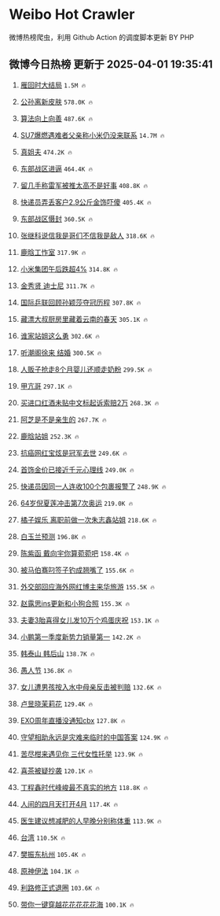 # Weibo Hot Crawler 



微博热榜爬虫，利用 Github Action 的调度脚本更新 BY PHP 


## 微博今日热榜 更新于 2025-04-01 19:35:41 
1. [雁回时大结局](https://s.weibo.com/weibo?q=%E9%9B%81%E5%9B%9E%E6%97%B6%E5%A4%A7%E7%BB%93%E5%B1%80&t=31&band_rank=1&Refer=top) `1.5M 🔥` 

1. [公孙离新皮肤](https://s.weibo.com/weibo?q=%E5%85%AC%E5%AD%99%E7%A6%BB%E6%96%B0%E7%9A%AE%E8%82%A4&t=31&band_rank=2&Refer=top) `578.0K 🔥` 

1. [算法向上向善](https://s.weibo.com/weibo?q=%23%E7%AE%97%E6%B3%95%E5%90%91%E4%B8%8A%E5%90%91%E5%96%84%23&t=31&band_rank=3&Refer=top) `487.6K 🔥` 

1. [SU7爆燃遇难者父亲称小米仍没来联系](https://s.weibo.com/weibo?q=%23SU7%E7%88%86%E7%87%83%E9%81%87%E9%9A%BE%E8%80%85%E7%88%B6%E4%BA%B2%E7%A7%B0%E5%B0%8F%E7%B1%B3%E4%BB%8D%E6%B2%A1%E6%9D%A5%E8%81%94%E7%B3%BB%23&t=31&band_rank=4&Refer=top) `14.7M 🔥` 

1. [真姐夫](https://s.weibo.com/weibo?q=%E7%9C%9F%E5%A7%90%E5%A4%AB&t=31&band_rank=5&Refer=top) `474.2K 🔥` 

1. [东部战区进逼](https://s.weibo.com/weibo?q=%23%E4%B8%9C%E9%83%A8%E6%88%98%E5%8C%BA%E8%BF%9B%E9%80%BC%23&t=31&band_rank=6&Refer=top) `464.4K 🔥` 

1. [留几手称雷军被推太高不是好事](https://s.weibo.com/weibo?q=%23%E7%95%99%E5%87%A0%E6%89%8B%E7%A7%B0%E9%9B%B7%E5%86%9B%E8%A2%AB%E6%8E%A8%E5%A4%AA%E9%AB%98%E4%B8%8D%E6%98%AF%E5%A5%BD%E4%BA%8B%23&t=31&band_rank=7&Refer=top) `408.8K 🔥` 

1. [快递员弄丢客户2.9公斤金饰吓傻](https://s.weibo.com/weibo?q=%23%E5%BF%AB%E9%80%92%E5%91%98%E5%BC%84%E4%B8%A2%E5%AE%A2%E6%88%B72.9%E5%85%AC%E6%96%A4%E9%87%91%E9%A5%B0%E5%90%93%E5%82%BB%23&t=31&band_rank=8&Refer=top) `405.4K 🔥` 

1. [东部战区慑封](https://s.weibo.com/weibo?q=%23%E4%B8%9C%E9%83%A8%E6%88%98%E5%8C%BA%E6%85%91%E5%B0%81%23&t=31&band_rank=9&Refer=top) `360.5K 🔥` 

1. [张继科说信我是哥们不信我是敌人](https://s.weibo.com/weibo?q=%23%E5%BC%A0%E7%BB%A7%E7%A7%91%E8%AF%B4%E4%BF%A1%E6%88%91%E6%98%AF%E5%93%A5%E4%BB%AC%E4%B8%8D%E4%BF%A1%E6%88%91%E6%98%AF%E6%95%8C%E4%BA%BA%23&t=31&band_rank=10&Refer=top) `318.6K 🔥` 

1. [鹿晗工怍室](https://s.weibo.com/weibo?q=%E9%B9%BF%E6%99%97%E5%B7%A5%E6%80%8D%E5%AE%A4&t=31&band_rank=11&Refer=top) `317.9K 🔥` 

1. [小米集团午后跌超4%](https://s.weibo.com/weibo?q=%23%E5%B0%8F%E7%B1%B3%E9%9B%86%E5%9B%A2%E5%8D%88%E5%90%8E%E8%B7%8C%E8%B6%854%25%23&t=31&band_rank=12&Refer=top) `314.8K 🔥` 

1. [金秀贤 迪士尼](https://s.weibo.com/weibo?q=%E9%87%91%E7%A7%80%E8%B4%A4%20%E8%BF%AA%E5%A3%AB%E5%B0%BC&t=31&band_rank=13&Refer=top) `311.7K 🔥` 

1. [国际乒联回顾孙颖莎夺冠历程](https://s.weibo.com/weibo?q=%23%E5%9B%BD%E9%99%85%E4%B9%92%E8%81%94%E5%9B%9E%E9%A1%BE%E5%AD%99%E9%A2%96%E8%8E%8E%E5%A4%BA%E5%86%A0%E5%8E%86%E7%A8%8B%23&t=31&band_rank=14&Refer=top) `307.8K 🔥` 

1. [藏漂大叔厨房里藏着云南的春天](https://s.weibo.com/weibo?q=%23%E8%97%8F%E6%BC%82%E5%A4%A7%E5%8F%94%E5%8E%A8%E6%88%BF%E9%87%8C%E8%97%8F%E7%9D%80%E4%BA%91%E5%8D%97%E7%9A%84%E6%98%A5%E5%A4%A9%23&t=31&band_rank=15&Refer=top) `305.1K 🔥` 

1. [谁家站姐这么勇](https://s.weibo.com/weibo?q=%E8%B0%81%E5%AE%B6%E7%AB%99%E5%A7%90%E8%BF%99%E4%B9%88%E5%8B%87&t=31&band_rank=16&Refer=top) `302.6K 🔥` 

1. [听潮阁徐来 结婚](https://s.weibo.com/weibo?q=%E5%90%AC%E6%BD%AE%E9%98%81%E5%BE%90%E6%9D%A5%20%E7%BB%93%E5%A9%9A&t=31&band_rank=17&Refer=top) `300.5K 🔥` 

1. [人贩子抢走8个月婴儿还顺走奶粉](https://s.weibo.com/weibo?q=%23%E4%BA%BA%E8%B4%A9%E5%AD%90%E6%8A%A2%E8%B5%B08%E4%B8%AA%E6%9C%88%E5%A9%B4%E5%84%BF%E8%BF%98%E9%A1%BA%E8%B5%B0%E5%A5%B6%E7%B2%89%23&t=31&band_rank=18&Refer=top) `299.5K 🔥` 

1. [甲亢哥](https://s.weibo.com/weibo?q=%E7%94%B2%E4%BA%A2%E5%93%A5&t=31&band_rank=19&Refer=top) `297.1K 🔥` 

1. [买进口红酒未贴中文标起诉索赔2万](https://s.weibo.com/weibo?q=%23%E4%B9%B0%E8%BF%9B%E5%8F%A3%E7%BA%A2%E9%85%92%E6%9C%AA%E8%B4%B4%E4%B8%AD%E6%96%87%E6%A0%87%E8%B5%B7%E8%AF%89%E7%B4%A2%E8%B5%942%E4%B8%87%23&t=31&band_rank=20&Refer=top) `268.3K 🔥` 

1. [阿芝是不是亲生的](https://s.weibo.com/weibo?q=%E9%98%BF%E8%8A%9D%E6%98%AF%E4%B8%8D%E6%98%AF%E4%BA%B2%E7%94%9F%E7%9A%84&t=31&band_rank=21&Refer=top) `267.7K 🔥` 

1. [鹿晗站姐](https://s.weibo.com/weibo?q=%E9%B9%BF%E6%99%97%E7%AB%99%E5%A7%90&t=31&band_rank=22&Refer=top) `252.3K 🔥` 

1. [抗癌网红宝炫是冠军去世](https://s.weibo.com/weibo?q=%23%E6%8A%97%E7%99%8C%E7%BD%91%E7%BA%A2%E5%AE%9D%E7%82%AB%E6%98%AF%E5%86%A0%E5%86%9B%E5%8E%BB%E4%B8%96%23&t=31&band_rank=23&Refer=top) `249.6K 🔥` 

1. [首饰金价已接近千元心理线](https://s.weibo.com/weibo?q=%23%E9%A6%96%E9%A5%B0%E9%87%91%E4%BB%B7%E5%B7%B2%E6%8E%A5%E8%BF%91%E5%8D%83%E5%85%83%E5%BF%83%E7%90%86%E7%BA%BF%23&t=31&band_rank=24&Refer=top) `249.0K 🔥` 

1. [快递员因同一人连收100个包裹报警了](https://s.weibo.com/weibo?q=%23%E5%BF%AB%E9%80%92%E5%91%98%E5%9B%A0%E5%90%8C%E4%B8%80%E4%BA%BA%E8%BF%9E%E6%94%B6100%E4%B8%AA%E5%8C%85%E8%A3%B9%E6%8A%A5%E8%AD%A6%E4%BA%86%23&t=31&band_rank=25&Refer=top) `248.9K 🔥` 

1. [64岁倪夏莲冲击第7次奥运](https://s.weibo.com/weibo?q=%2364%E5%B2%81%E5%80%AA%E5%A4%8F%E8%8E%B2%E5%86%B2%E5%87%BB%E7%AC%AC7%E6%AC%A1%E5%A5%A5%E8%BF%90%23&t=31&band_rank=26&Refer=top) `219.0K 🔥` 

1. [橘子娱乐 离职前做一次朱志鑫站姐](https://s.weibo.com/weibo?q=%E6%A9%98%E5%AD%90%E5%A8%B1%E4%B9%90%20%E7%A6%BB%E8%81%8C%E5%89%8D%E5%81%9A%E4%B8%80%E6%AC%A1%E6%9C%B1%E5%BF%97%E9%91%AB%E7%AB%99%E5%A7%90&t=31&band_rank=27&Refer=top) `218.6K 🔥` 

1. [白玉兰预测](https://s.weibo.com/weibo?q=%E7%99%BD%E7%8E%89%E5%85%B0%E9%A2%84%E6%B5%8B&t=31&band_rank=28&Refer=top) `196.8K 🔥` 

1. [陈紫函 戴向宇你算菀菀吧](https://s.weibo.com/weibo?q=%E9%99%88%E7%B4%AB%E5%87%BD%20%E6%88%B4%E5%90%91%E5%AE%87%E4%BD%A0%E7%AE%97%E8%8F%80%E8%8F%80%E5%90%A7&t=31&band_rank=29&Refer=top) `158.4K 🔥` 

1. [被马伯骞叼签子钓成翘嘴了](https://s.weibo.com/weibo?q=%E8%A2%AB%E9%A9%AC%E4%BC%AF%E9%AA%9E%E5%8F%BC%E7%AD%BE%E5%AD%90%E9%92%93%E6%88%90%E7%BF%98%E5%98%B4%E4%BA%86&t=31&band_rank=30&Refer=top) `155.6K 🔥` 

1. [外交部回应海外网红博主来华旅游](https://s.weibo.com/weibo?q=%23%E5%A4%96%E4%BA%A4%E9%83%A8%E5%9B%9E%E5%BA%94%E6%B5%B7%E5%A4%96%E7%BD%91%E7%BA%A2%E5%8D%9A%E4%B8%BB%E6%9D%A5%E5%8D%8E%E6%97%85%E6%B8%B8%23&t=31&band_rank=31&Refer=top) `155.5K 🔥` 

1. [赵露思ins更新和小狗合照](https://s.weibo.com/weibo?q=%23%E8%B5%B5%E9%9C%B2%E6%80%9Dins%E6%9B%B4%E6%96%B0%E5%92%8C%E5%B0%8F%E7%8B%97%E5%90%88%E7%85%A7%23&t=31&band_rank=32&Refer=top) `155.3K 🔥` 

1. [夫妻3胎喜得女儿发10万个鸡蛋庆祝](https://s.weibo.com/weibo?q=%23%E5%A4%AB%E5%A6%BB3%E8%83%8E%E5%96%9C%E5%BE%97%E5%A5%B3%E5%84%BF%E5%8F%9110%E4%B8%87%E4%B8%AA%E9%B8%A1%E8%9B%8B%E5%BA%86%E7%A5%9D%23&t=31&band_rank=33&Refer=top) `153.1K 🔥` 

1. [小鹏第一季度新势力销量第一](https://s.weibo.com/weibo?q=%23%E5%B0%8F%E9%B9%8F%E7%AC%AC%E4%B8%80%E5%AD%A3%E5%BA%A6%E6%96%B0%E5%8A%BF%E5%8A%9B%E9%94%80%E9%87%8F%E7%AC%AC%E4%B8%80%23&t=31&band_rank=34&Refer=top) `142.2K 🔥` 

1. [韩泰山 韩后山](https://s.weibo.com/weibo?q=%E9%9F%A9%E6%B3%B0%E5%B1%B1%20%E9%9F%A9%E5%90%8E%E5%B1%B1&t=31&band_rank=35&Refer=top) `138.7K 🔥` 

1. [愚人节](https://s.weibo.com/weibo?q=%E6%84%9A%E4%BA%BA%E8%8A%82&t=31&band_rank=36&Refer=top) `136.8K 🔥` 

1. [女儿遭男孩按入水中母亲反击被判赔](https://s.weibo.com/weibo?q=%23%E5%A5%B3%E5%84%BF%E9%81%AD%E7%94%B7%E5%AD%A9%E6%8C%89%E5%85%A5%E6%B0%B4%E4%B8%AD%E6%AF%8D%E4%BA%B2%E5%8F%8D%E5%87%BB%E8%A2%AB%E5%88%A4%E8%B5%94%23&t=31&band_rank=37&Refer=top) `132.6K 🔥` 

1. [卢昱晓茉莉花](https://s.weibo.com/weibo?q=%E5%8D%A2%E6%98%B1%E6%99%93%E8%8C%89%E8%8E%89%E8%8A%B1&t=31&band_rank=38&Refer=top) `129.4K 🔥` 

1. [EXO周年直播没通知cbx](https://s.weibo.com/weibo?q=%23EXO%E5%91%A8%E5%B9%B4%E7%9B%B4%E6%92%AD%E6%B2%A1%E9%80%9A%E7%9F%A5cbx%23&t=31&band_rank=39&Refer=top) `127.8K 🔥` 

1. [守望相助永远是灾难来临时的中国答案](https://s.weibo.com/weibo?q=%23%E5%AE%88%E6%9C%9B%E7%9B%B8%E5%8A%A9%E6%B0%B8%E8%BF%9C%E6%98%AF%E7%81%BE%E9%9A%BE%E6%9D%A5%E4%B8%B4%E6%97%B6%E7%9A%84%E4%B8%AD%E5%9B%BD%E7%AD%94%E6%A1%88%23&t=31&band_rank=40&Refer=top) `124.9K 🔥` 

1. [苦尽柑来遇见你 三代女性托举](https://s.weibo.com/weibo?q=%E8%8B%A6%E5%B0%BD%E6%9F%91%E6%9D%A5%E9%81%87%E8%A7%81%E4%BD%A0%20%E4%B8%89%E4%BB%A3%E5%A5%B3%E6%80%A7%E6%89%98%E4%B8%BE&t=31&band_rank=41&Refer=top) `123.9K 🔥` 

1. [喜茶被疑抄袭](https://s.weibo.com/weibo?q=%23%E5%96%9C%E8%8C%B6%E8%A2%AB%E7%96%91%E6%8A%84%E8%A2%AD%23&t=31&band_rank=42&Refer=top) `120.1K 🔥` 

1. [丁程鑫时代峰峻最不真实的地方](https://s.weibo.com/weibo?q=%23%E4%B8%81%E7%A8%8B%E9%91%AB%E6%97%B6%E4%BB%A3%E5%B3%B0%E5%B3%BB%E6%9C%80%E4%B8%8D%E7%9C%9F%E5%AE%9E%E7%9A%84%E5%9C%B0%E6%96%B9%23&t=31&band_rank=43&Refer=top) `118.8K 🔥` 

1. [人间的四月天打开4月](https://s.weibo.com/weibo?q=%23%E4%BA%BA%E9%97%B4%E7%9A%84%E5%9B%9B%E6%9C%88%E5%A4%A9%E6%89%93%E5%BC%804%E6%9C%88%23&t=31&band_rank=44&Refer=top) `117.4K 🔥` 

1. [医生建议想减肥的人早晚分别称体重](https://s.weibo.com/weibo?q=%23%E5%8C%BB%E7%94%9F%E5%BB%BA%E8%AE%AE%E6%83%B3%E5%87%8F%E8%82%A5%E7%9A%84%E4%BA%BA%E6%97%A9%E6%99%9A%E5%88%86%E5%88%AB%E7%A7%B0%E4%BD%93%E9%87%8D%23&t=31&band_rank=45&Refer=top) `113.9K 🔥` 

1. [台湾](https://s.weibo.com/weibo?q=%E5%8F%B0%E6%B9%BE&t=31&band_rank=46&Refer=top) `110.5K 🔥` 

1. [樊振东杭州](https://s.weibo.com/weibo?q=%23%E6%A8%8A%E6%8C%AF%E4%B8%9C%E6%9D%AD%E5%B7%9E%23&t=31&band_rank=47&Refer=top) `105.4K 🔥` 

1. [原神伊法](https://s.weibo.com/weibo?q=%23%E5%8E%9F%E7%A5%9E%E4%BC%8A%E6%B3%95%23&t=31&band_rank=48&Refer=top) `104.1K 🔥` 

1. [利路修正式退圈](https://s.weibo.com/weibo?q=%23%E5%88%A9%E8%B7%AF%E4%BF%AE%E6%AD%A3%E5%BC%8F%E9%80%80%E5%9C%88%23&t=31&band_rank=49&Refer=top) `103.6K 🔥` 

1. [带你一键穿越花花花花花海](https://s.weibo.com/weibo?q=%23%E5%B8%A6%E4%BD%A0%E4%B8%80%E9%94%AE%E7%A9%BF%E8%B6%8A%E8%8A%B1%E8%8A%B1%E8%8A%B1%E8%8A%B1%E8%8A%B1%E6%B5%B7%23&t=31&band_rank=50&Refer=top) `100.1K 🔥` 

